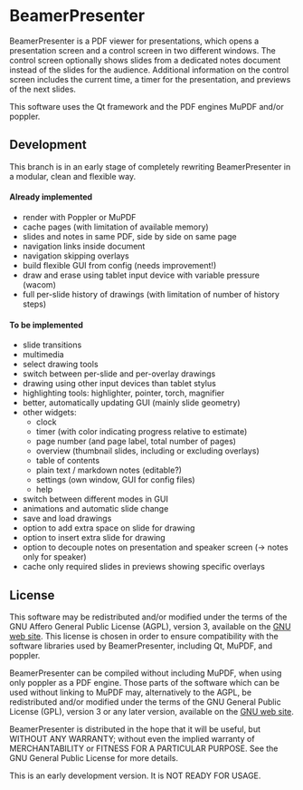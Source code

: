 # BeamerPresenter
BeamerPresenter is a PDF viewer for presentations, which opens a presentation
screen and a control screen in two different windows. The control screen
optionally shows slides from a dedicated notes document instead of the slides
for the audience. Additional information on the control screen includes the
current time, a timer for the presentation, and previews of the next slides.

This software uses the Qt framework and the PDF engines MuPDF and/or poppler.


## Development
This branch is in an early stage of completely rewriting BeamerPresenter in a
modular, clean and flexible way.

#### Already implemented
* render with Poppler or MuPDF
* cache pages (with limitation of available memory)
* slides and notes in same PDF, side by side on same page
* navigation links inside document
* navigation skipping overlays
* build flexible GUI from config (needs improvement!)
* draw and erase using tablet input device with variable pressure (wacom)
* full per-slide history of drawings (with limitation of number of history steps)

#### To be implemented
* slide transitions
* multimedia
* select drawing tools
* switch between per-slide and per-overlay drawings
* drawing using other input devices than tablet stylus
* highlighting tools: highlighter, pointer, torch, magnifier
* better, automatically updating GUI (mainly slide geometry)
* other widgets:
    * clock
    * timer (with color indicating progress relative to estimate)
    * page number (and page label, total number of pages)
    * overview (thumbnail slides, including or excluding overlays)
    * table of contents
    * plain text / markdown notes (editable?)
    * settings (own window, GUI for config files)
    * help
* switch between different modes in GUI
* animations and automatic slide change
* save and load drawings
* option to add extra space on slide for drawing
* option to insert extra slide for drawing
* option to decouple notes on presentation and speaker screen (-> notes only for speaker)
* cache only required slides in previews showing specific overlays


## License
This software may be redistributed and/or modified under the terms of the GNU Affero General Public License (AGPL), version 3, available on the [GNU web site](https://www.gnu.org/licenses/agpl-3.0.html). This license is chosen in order to ensure compatibility with the software libraries used by BeamerPresenter, including Qt, MuPDF, and poppler.

BeamerPresenter can be compiled without including MuPDF, when using only poppler as a PDF engine.
Those parts of the software which can be used without linking to MuPDF may, alternatively to the AGPL, be redistributed and/or modified under the terms of the GNU General Public License (GPL), version 3 or any later version, available on the [GNU web site](https://www.gnu.org/licenses/gpl-3.0.html).

BeamerPresenter is distributed in the hope that it will be useful,
but WITHOUT ANY WARRANTY; without even the implied warranty of
MERCHANTABILITY or FITNESS FOR A PARTICULAR PURPOSE. See the
GNU General Public License for more details.

This is an early development version. It is NOT READY FOR USAGE.
